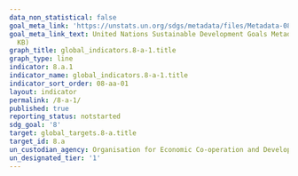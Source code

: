 ```yaml
---
data_non_statistical: false
goal_meta_link: 'https://unstats.un.org/sdgs/metadata/files/Metadata-08-0A-01.pdf '
goal_meta_link_text: United Nations Sustainable Development Goals Metadata (PDF 208
  KB)
graph_title: global_indicators.8-a-1.title
graph_type: line
indicator: 8.a.1
indicator_name: global_indicators.8-a-1.title
indicator_sort_order: 08-aa-01
layout: indicator
permalink: /8-a-1/
published: true
reporting_status: notstarted
sdg_goal: '8'
target: global_targets.8-a.title
target_id: 8.a
un_custodian_agency: Organisation for Economic Co-operation and Development (OECD)
un_designated_tier: '1'
---
```

